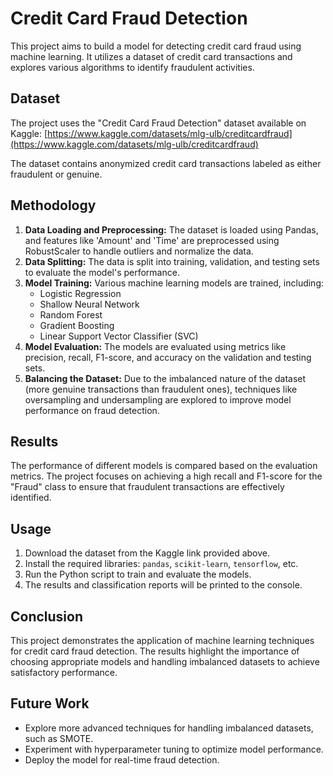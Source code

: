 # Credit Card Fraud Detection

This project aims to build a model for detecting credit card fraud using machine learning. It utilizes a dataset of credit card transactions and explores various algorithms to identify fraudulent activities.

## Dataset

The project uses the "Credit Card Fraud Detection" dataset available on Kaggle: [https://www.kaggle.com/datasets/mlg-ulb/creditcardfraud](https://www.kaggle.com/datasets/mlg-ulb/creditcardfraud)

The dataset contains anonymized credit card transactions labeled as either fraudulent or genuine.

## Methodology

1. **Data Loading and Preprocessing:** The dataset is loaded using Pandas, and features like 'Amount' and 'Time' are preprocessed using RobustScaler to handle outliers and normalize the data.
2. **Data Splitting:** The data is split into training, validation, and testing sets to evaluate the model's performance.
3. **Model Training:** Various machine learning models are trained, including:
    - Logistic Regression
    - Shallow Neural Network
    - Random Forest
    - Gradient Boosting
    - Linear Support Vector Classifier (SVC)
4. **Model Evaluation:** The models are evaluated using metrics like precision, recall, F1-score, and accuracy on the validation and testing sets.
5. **Balancing the Dataset:** Due to the imbalanced nature of the dataset (more genuine transactions than fraudulent ones), techniques like oversampling and undersampling are explored to improve model performance on fraud detection.

## Results

The performance of different models is compared based on the evaluation metrics. The project focuses on achieving a high recall and F1-score for the "Fraud" class to ensure that fraudulent transactions are effectively identified.

## Usage

1. Download the dataset from the Kaggle link provided above.
2. Install the required libraries: `pandas`, `scikit-learn`, `tensorflow`, etc.
3. Run the Python script to train and evaluate the models.
4. The results and classification reports will be printed to the console.

## Conclusion

This project demonstrates the application of machine learning techniques for credit card fraud detection. The results highlight the importance of choosing appropriate models and handling imbalanced datasets to achieve satisfactory performance.

## Future Work

- Explore more advanced techniques for handling imbalanced datasets, such as SMOTE.
- Experiment with hyperparameter tuning to optimize model performance.
- Deploy the model for real-time fraud detection.
